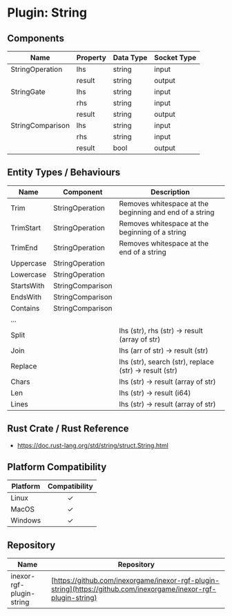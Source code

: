 # Plugin: String

## Components

| Name             | Property | Data Type | Socket Type |
|------------------|----------|-----------|-------------|
| StringOperation  | lhs      | string    | input       |
|                  | result   | string    | output      |
| StringGate       | lhs      | string    | input       |
|                  | rhs      | string    | input       |
|                  | result   | string    | output      |
| StringComparison | lhs      | string    | input       |
|                  | rhs      | string    | input       |
|                  | result   | bool      | output      |

## Entity Types / Behaviours

| Name       | Component        | Description                                             |
|------------|------------------|---------------------------------------------------------|
| Trim       | StringOperation  | Removes whitespace at the beginning and end of a string |
| TrimStart  | StringOperation  | Removes whitespace at the beginning of a string         |
| TrimEnd    | StringOperation  | Removes whitespace at the end of a string               |
| Uppercase  | StringOperation  |                                                         |
| Lowercase  | StringOperation  |                                                         |
| StartsWith | StringComparison |                                                         |
| EndsWith   | StringComparison |                                                         |
| Contains   | StringComparison |                                                         |
| ...        |                  |                                                         |
| Split      |                  | lhs (str), rhs (str) -> result (array of str)           |
| Join       |                  | lhs (arr of str) -> result (str)                        |
| Replace    |                  | lhs (str), search (str), replace (str) -> result (str)  |
| Chars      |                  | lhs (str) -> result (array of str)                      |
| Len        |                  | lhs (str) -> result (i64)                               |
| Lines      |                  | lhs (str) -> result (array of str)                      |

## Rust Crate / Rust Reference

* https://doc.rust-lang.org/std/string/struct.String.html


## Platform Compatibility

| Platform | Compatibility |
|----------|:-------------:|
| Linux    |       ✓       |
| MacOS    |       ✓       |
| Windows  |       ✓       |

## Repository

| Name                     | Repository                                                                                                       |
|--------------------------|------------------------------------------------------------------------------------------------------------------|
| inexor-rgf-plugin-string | [https://github.com/inexorgame/inexor-rgf-plugin-string](https://github.com/inexorgame/inexor-rgf-plugin-string) |

